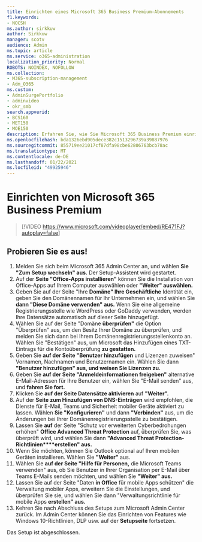 ```yaml
---
title: Einrichten eines Microsoft 365 Business Premium-Abonnements
f1.keywords:
- NOCSH
ms.author: sirkkuw
author: Sirkkuw
manager: scotv
audience: Admin
ms.topic: article
ms.service: o365-administration
localization_priority: Normal
ROBOTS: NOINDEX, NOFOLLOW
ms.collection:
- M365-subscription-management
- Adm_O365
ms.custom:
- AdminSurgePortfolio
- adminvideo
- okr_smb
search.appverid:
- BCS160
- MET150
- MOE150
description: Erfahren Sie, wie Sie Microsoft 365 Business Premium einrichten.
ms.openlocfilehash: bda1326ebd905dece382c1513296739a39887976
ms.sourcegitcommit: 855719ee21017cf87dfa98cbe62806763bcb78ac
ms.translationtype: MT
ms.contentlocale: de-DE
ms.lasthandoff: 01/22/2021
ms.locfileid: "49925946"
---
```

# <a name="set-up-microsoft-365-business-premium"></a>Einrichten von Microsoft 365 Business Premium

> [!VIDEO https://www.microsoft.com/videoplayer/embed/RE471FJ?autoplay=false]

## <a name="try-it"></a>Probieren Sie es aus!

1. Melden Sie sich beim Microsoft 365 Admin Center an, und wählen **Sie "Zum Setup wechseln" aus.** Der Setup-Assistent wird gestartet.
2.  Auf der **Seite "Office-Apps installieren"** können Sie die Installation von Office-Apps auf Ihrem Computer auswählen oder **"Weiter" auswählen.**
3.  Geben Sie auf der Seite "Ihre **Domäne" Ihre Geschäftliche** Identität ein, geben Sie den Domänennamen für Ihr Unternehmen ein, und wählen Sie **dann "Diese Domäne verwenden" aus.** Wenn Sie eine allgemeine Registrierungsstelle wie WordPress oder GoDaddy verwenden, werden Ihre Datensätze automatisch auf dieser Seite hinzugefügt.
4. Wählen Sie auf der  Seite "Domäne **überprüfen"** die Option "Überprüfen" aus, um den Besitz Ihrer Domäne zu überprüfen, und melden Sie sich dann bei Ihrem Domänenregistrierungsstellenkonto an. Wählen Sie "Bestätigen" aus, um Microsoft das Hinzufügen eines TXT-Eintrags für die Kontoüberprüfung **zu gestatten.**
5. Geben Sie  **auf der Seite "Benutzer hinzufügen**  und Lizenzen zuweisen" Vornamen, Nachnamen und Benutzernamen ein. Wählen Sie dann **"Benutzer hinzufügen" aus, und weisen Sie Lizenzen zu.**
6. Geben Sie **auf der Seite "Anmeldeinformationen freigeben"** alternative E-Mail-Adressen für Ihre Benutzer ein, wählen Sie "E-Mail senden" aus, und **fahren Sie fort.**
7.  Klicken Sie **auf der Seite Datensätze aktivieren** auf **"Weiter".**
8.  Auf der  **Seite zum Hinzufügen von DNS-Einträgen**  wird empfohlen, die Dienste für E-Mail, Teams und Sicherheit mobiler Geräte aktiviert zu lassen. Wählen  **Sie "Konfigurieren"** und dann  **"Verbinden"** aus, um die Änderungen bei Ihrer Domänenregistrierungsstelle zu bestätigen.
9.  Lassen Sie **auf** der Seite "Schutz vor erweiterten Cyberbedrohungen erhöhen" **Office Advanced Threat Protection** auf, überprüfen Sie, was überprüft wird, und wählen Sie dann **"Advanced Threat Protection-Richtlinien****erstellen" aus.**   
10.  Wenn Sie möchten, können Sie Outlook optional auf Ihren mobilen Geräten installieren. Wählen Sie  **"Weiter"** aus.
11. Wählen Sie **auf der Seite "Hilfe für Personen,** die Microsoft Teams verwenden" aus, ob Sie Benutzer in Ihrer Organisation per E-Mail über Teams E-Mails senden möchten, und wählen Sie **"Weiter" aus.**
12. Lassen Sie auf der Seite "Daten **in Office** für mobile Apps schützen" die Verwaltung mobiler Apps, erweitern Sie die Einstellungen, und überprüfen Sie sie, und wählen Sie dann "Verwaltungsrichtlinie für mobile Apps **erstellen" aus.**
13. Kehren Sie nach Abschluss des Setups zum Microsoft Admin Center zurück. Im Admin Center können Sie das Einrichten von Features wie Windows 10-Richtlinien, DLP usw. auf der  **Setupseite**  fortsetzen.

Das Setup ist abgeschlossen.